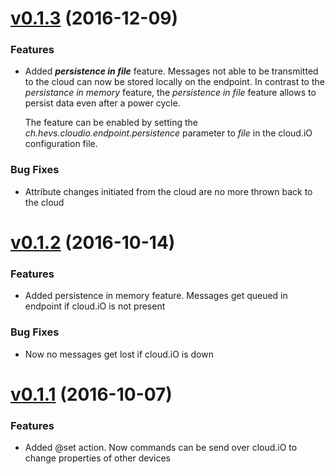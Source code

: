 
# [v0.1.3](https://github.com/cloudio-project/cloudio-endpoint-python/releases/tag/0.2.0) (2016-12-09)

### Features
* Added _**persistence in file**_ feature. Messages not able to be transmitted to the cloud can now be 
  stored locally on the endpoint. In contrast to the _persistance in memory_ feature, the 
  _persistence in file_ feature allows to persist data even after a power cycle.
  
  The feature can be enabled by setting the _ch.hevs.cloudio.endpoint.persistence_ parameter to _file_
  in the cloud.iO configuration file.
  
### Bug Fixes
* Attribute changes initiated from the cloud are no more thrown back to the cloud 

# [v0.1.2](https://github.com/cloudio-project/cloudio-endpoint-python/releases/tag/0.1.2) (2016-10-14)

### Features
* Added persistence in memory feature. Messages get queued in endpoint if cloud.iO is not present

### Bug Fixes
* Now no messages get lost if cloud.iO is down

# [v0.1.1](https://github.com/cloudio-project/cloudio-endpoint-python/releases/tag/0.1.1) (2016-10-07)

### Features
* Added @set action. Now commands can be send over cloud.iO to change properties of other devices